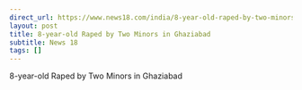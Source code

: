```yaml
---
direct_url: https://www.news18.com/india/8-year-old-raped-by-two-minors-in-ghaziabad-8731421.html
layout: post
title: 8-year-old Raped by Two Minors in Ghaziabad
subtitle: News 18
tags: []
---
```


8-year-old Raped by Two Minors in Ghaziabad
